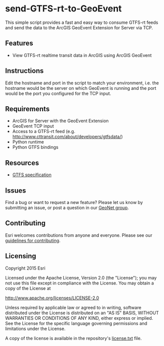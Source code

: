# send-GTFS-rt-to-GeoEvent

This simple script provides a fast and easy way to consume GTFS-rt feeds and send the data to the ArcGIS GeoEvent Extension for Server via TCP.

## Features
* View GTFS-rt realtime transit data in ArcGIS using ArcGIS GeoEvent

## Instructions

Edit the hostname and port in the script to match your environment, i.e. the hostname would be the server on which GeoEvent is running and the port would be the port you configured for the TCP input.


## Requirements

- ArcGIS for Server with the GeoEvent Extension
- GeoEvent TCP input 
- Access to a GTFS-rt feed (e.g. http://www.cttransit.com/about/developers/gtfsdata/)
- Python runtime
- Python GTFS bindings 

## Resources

* [GTFS specification](https://developers.google.com/transit/gtfs/reference)

## Issues

Find a bug or want to request a new feature?  Please let us know by submitting an issue, or post a question in our [GeoNet group](https://community.esri.com/community/arcgis-for-public-transit).

## Contributing

Esri welcomes contributions from anyone and everyone. Please see our [guidelines for contributing](https://github.com/esri/contributing).

## Licensing
Copyright 2015 Esri

Licensed under the Apache License, Version 2.0 (the "License");
you may not use this file except in compliance with the License.
You may obtain a copy of the License at

   http://www.apache.org/licenses/LICENSE-2.0

Unless required by applicable law or agreed to in writing, software
distributed under the License is distributed on an "AS IS" BASIS,
WITHOUT WARRANTIES OR CONDITIONS OF ANY KIND, either express or implied.
See the License for the specific language governing permissions and
limitations under the License.

A copy of the license is available in the repository's [license.txt](../License.txt?raw=true) file.
